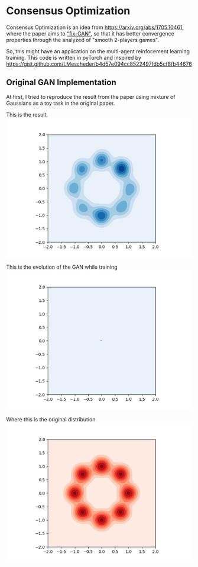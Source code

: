 # Consensus Optimization 

Consensus Optimization is an idea from https://arxiv.org/abs/1705.10461, where the paper aims to ["fix-GAN"](http://www.inference.vc/my-notes-on-the-numerics-of-gans/), so that it has better convergence properties through the analyzed of "smooth 2-players games".

So, this might have an application on the multi-agent reinfocement learning training. This code is written in pyTorch and inspired by https://gist.github.com/LMescheder/b4d57e094cc8522497fdb5cf8fb44676

## Original GAN Implementation 
At first, I tried to reproduce the result from the paper using mixture of Gaussians as a toy task in the original paper. 

This is the result. 
![alt-text](image/9500.png)

This is the evolution of the GAN while training
![alt-text](image/result.gif)

Where this is the original distribution
![alt-text](image/real.png)
